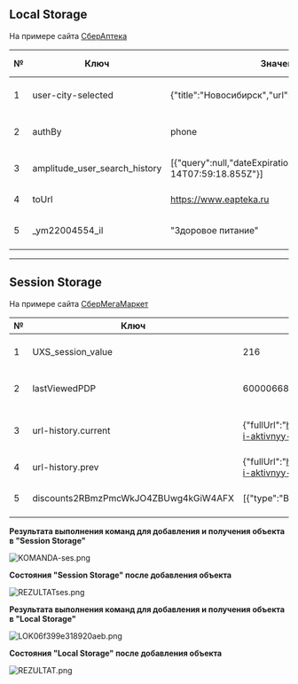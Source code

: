## **Local Storage**

На примере сайта [СберАптека](https://www.eapteka.ru/novosibirsk/landing/zakaz_cherez_mobilnoye_prilozhenie/?utm_referrer=https://yandex.ru/)

|№|Ключ|Значение|Краткое описание|
|-|-|-|-|
|1|user-city-selected|{"title":"Новосибирск","url":"/novosibirsk/","id":823}|Выбранный город местонахождения пользователя|
|2|authBy|phone|Способ авторизации на сайте|
|3|amplitude_user_search_history| [{"query":null,"dateExpiration":"2023-06-14T07:59:18.855Z"}] |Диапазон истории поиска пользователя|
|4|toUrl|https://www.eapteka.ru|Информация о URL|
|5|_ym22004554_il|"Здоровое питание"|Информация об открытой странице|
---

## **Session Storage**

На примере сайта [СберМегаМаркет](https://sbermegamarket.ru/)


|№|Ключ|Значение|Краткое описание|
|-|-|-|-|
|1|UXS_session_value|216|Время продолжительности сессии|
|2|lastViewedPDP|600006686126|Последний просмотренный товар|
|3|url-history.current|{"fullUrl":"https://sbermegamarket.ru/catalog/sport-i-aktivnyy-otdyh/"}|URL страницы, на которой находится пользователь в данный момент|
|4|url-history.prev|{"fullUrl":"https://sbermegamarket.ru/catalog/sport-i-aktivnyy-otdyh/"}|URL предыдущей открытой страницы|
|5|discounts2RBmzPmcWkJO4ZBUwg4kGiW4AFX|[{"type":"BONUS","amount":0}]|Информация о примененных скидках|


**Результата выполнения команд для добавления и получения объекта в "Session Storage"**

![KOMANDA-ses.png](https://ic.wampi.ru/2023/06/14/KOMANDA-ses.png)

**Состояния "Session Storage" после добавления объекта**

![REZULTATses.png](https://ie.wampi.ru/2023/06/14/REZULTATses.png)

**Результата выполнения команд для добавления и получения объекта в "Local Storage"**

![LOK06f399e318920aeb.png](https://im.wampi.ru/2023/06/14/LOK06f399e318920aeb.png)

**Состояния "Local Storage" после добавления объекта**

![REZULTAT.png](https://im.wampi.ru/2023/06/14/REZULTAT.png)



